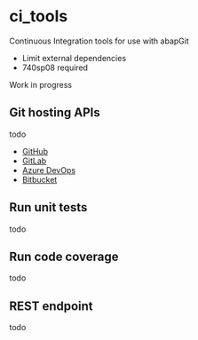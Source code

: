 # ci_tools
Continuous Integration tools for use with abapGit

+ Limit external dependencies
+ 740sp08 required

Work in progress

## Git hosting APIs
todo
* [GitHub](https://developer.github.com/v3/)
* [GitLab](https://docs.gitlab.com/ee/api/)
* [Azure DevOps](https://docs.microsoft.com/en-us/rest/api/azure/devops/)
* [Bitbucket](https://developer.atlassian.com/bitbucket/api/2/reference/)

## Run unit tests
todo

## Run code coverage
todo

## REST endpoint
todo
